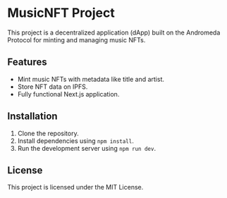 
# MusicNFT Project

This project is a decentralized application (dApp) built on the Andromeda Protocol for minting and managing music NFTs.

## Features
- Mint music NFTs with metadata like title and artist.
- Store NFT data on IPFS.
- Fully functional Next.js application.

## Installation
1. Clone the repository.
2. Install dependencies using `npm install`.
3. Run the development server using `npm run dev`.

## License
This project is licensed under the MIT License.
